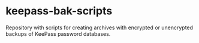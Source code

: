 # keepass-bak-scripts
Repository with scripts for creating archives with encrypted or unencrypted backups of KeePass password databases.

